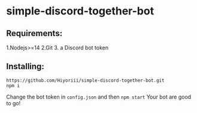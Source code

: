 # simple-discord-together-bot
## Requirements:
1.Nodejs>=14
2.Git
3. a Discord bot token
## Installing:
```
https://github.com/Hiyoriii/simple-discord-together-bot.git
npm i
```
Change the bot token in `config.json` and then `npm start`
Your bot are good to go!
